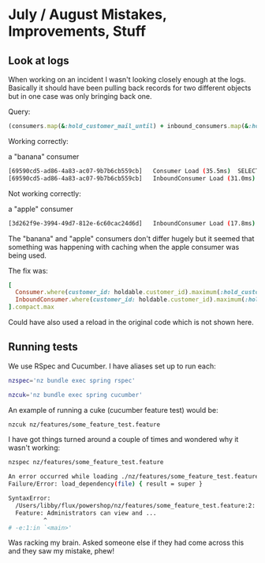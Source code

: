 # July / August Mistakes, Improvements, Stuff

## Look at logs
When working on an incident I wasn't looking closely enough at the logs. Basically it should have been pulling back records for two different objects but in one case was only bringing back one.

Query:

```ruby
(consumers.map(&:hold_customer_mail_until) + inbound_consumers.map(&:hold_customer_mail_until)).compact.max
```

Working correctly:

a "banana" consumer

```bash
[69590cd5-ad86-4a83-ac07-9b7b6cb559cb]   Consumer Load (35.5ms)  SELECT `consumers`.* FROM `consumers` WHERE `consumers`.`customer_id` = 12345
[69590cd5-ad86-4a83-ac07-9b7b6cb559cb]   InboundConsumer Load (31.0ms)  SELECT `inbound_consumers`.* FROM `inbound_consumers` WHERE `inbound_consumers`.`customer_id` = 12345
```

Not working correctly:

a "apple" consumer

```bash
[3d262f9e-3994-49d7-812e-6c60cac24d6d]   InboundConsumer Load (17.8ms)  SELECT `inbound_consumers`.* FROM `inbound_consumers` WHERE `inbound_consumers`.`customer_id` = 98765
```

The "banana" and "apple" consumers don't differ hugely but it seemed that something was happening with caching when the apple consumer was being used.

The fix was:

```ruby
[
  Consumer.where(customer_id: holdable.customer_id).maximum(:hold_customer_mail_until),
  InboundConsumer.where(customer_id: holdable.customer_id).maximum(:hold_customer_mail_until)
].compact.max
```

Could have also used a reload in the original code which is not shown here.


## Running tests

We use RSpec and Cucumber. I have aliases set up to run each:

```bash
nzspec='nz bundle exec spring rspec'

nzcuk='nz bundle exec spring cucumber'
```

An example of running a cuke (cucumber feature test) would be:

```bash
nzcuk nz/features/some_feature_test.feature
```

I have got things turned around a couple of times and wondered why it wasn't working:

```bash
nzspec nz/features/some_feature_test.feature
```

```bash
An error occurred while loading ./nz/features/some_feature_test.feature.
Failure/Error: load_dependency(file) { result = super }

SyntaxError:
  /Users/libby/flux/powershop/nz/features/some_feature_test.feature:2: syntax error, unexpected ':', expecting end-of-input
  Feature: Administrators can view and ...
          ^
# -e:1:in `<main>'
```

Was racking my brain. Asked someone else if they had come across this and they saw my mistake, phew!
